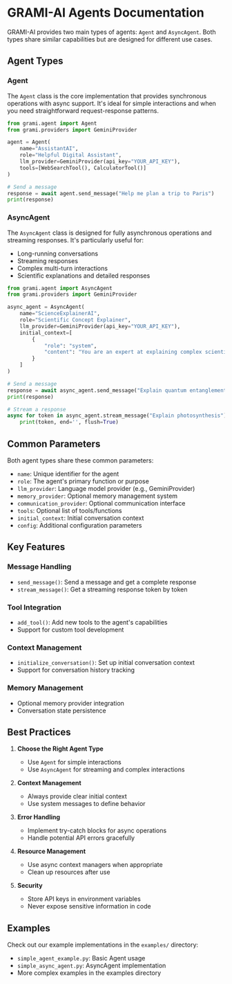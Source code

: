 # GRAMI-AI Agents Documentation

GRAMI-AI provides two main types of agents: `Agent` and `AsyncAgent`. Both types share similar capabilities but are designed for different use cases.

## Agent Types

### Agent

The `Agent` class is the core implementation that provides synchronous operations with async support. It's ideal for simple interactions and when you need straightforward request-response patterns.

```python
from grami.agent import Agent
from grami.providers import GeminiProvider

agent = Agent(
    name="AssistantAI",
    role="Helpful Digital Assistant",
    llm_provider=GeminiProvider(api_key="YOUR_API_KEY"),
    tools=[WebSearchTool(), CalculatorTool()]
)

# Send a message
response = await agent.send_message("Help me plan a trip to Paris")
print(response)
```

### AsyncAgent

The `AsyncAgent` class is designed for fully asynchronous operations and streaming responses. It's particularly useful for:
- Long-running conversations
- Streaming responses
- Complex multi-turn interactions
- Scientific explanations and detailed responses

```python
from grami.agent import AsyncAgent
from grami.providers import GeminiProvider

async_agent = AsyncAgent(
    name="ScienceExplainerAI",
    role="Scientific Concept Explainer",
    llm_provider=GeminiProvider(api_key="YOUR_API_KEY"),
    initial_context=[
        {
            "role": "system", 
            "content": "You are an expert at explaining complex scientific concepts clearly."
        }
    ]
)

# Send a message
response = await async_agent.send_message("Explain quantum entanglement")
print(response)

# Stream a response
async for token in async_agent.stream_message("Explain photosynthesis"):
    print(token, end='', flush=True)
```

## Common Parameters

Both agent types share these common parameters:

- `name`: Unique identifier for the agent
- `role`: The agent's primary function or purpose
- `llm_provider`: Language model provider (e.g., GeminiProvider)
- `memory_provider`: Optional memory management system
- `communication_provider`: Optional communication interface
- `tools`: Optional list of tools/functions
- `initial_context`: Initial conversation context
- `config`: Additional configuration parameters

## Key Features

### Message Handling
- `send_message()`: Send a message and get a complete response
- `stream_message()`: Get a streaming response token by token

### Tool Integration
- `add_tool()`: Add new tools to the agent's capabilities
- Support for custom tool development

### Context Management
- `initialize_conversation()`: Set up initial conversation context
- Support for conversation history tracking

### Memory Management
- Optional memory provider integration
- Conversation state persistence

## Best Practices

1. **Choose the Right Agent Type**
   - Use `Agent` for simple interactions
   - Use `AsyncAgent` for streaming and complex interactions

2. **Context Management**
   - Always provide clear initial context
   - Use system messages to define behavior

3. **Error Handling**
   - Implement try-catch blocks for async operations
   - Handle potential API errors gracefully

4. **Resource Management**
   - Use async context managers when appropriate
   - Clean up resources after use

5. **Security**
   - Store API keys in environment variables
   - Never expose sensitive information in code

## Examples

Check out our example implementations in the `examples/` directory:
- `simple_agent_example.py`: Basic Agent usage
- `simple_async_agent.py`: AsyncAgent implementation
- More complex examples in the examples directory
